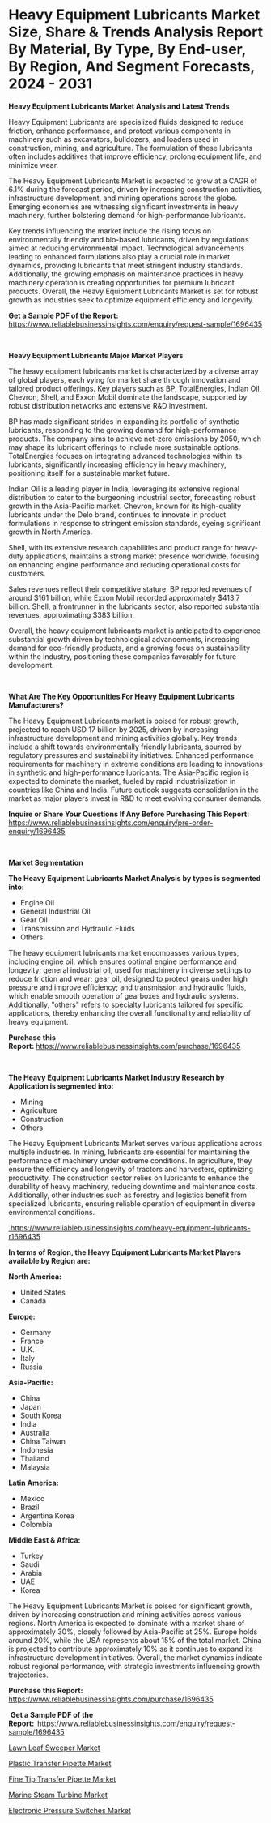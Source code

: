 <p><h1>Heavy Equipment Lubricants Market Size, Share & Trends Analysis Report By Material, By Type, By End-user, By Region, And Segment Forecasts, 2024 - 2031</h1></p><p><strong>Heavy Equipment Lubricants Market Analysis and Latest Trends</strong></p>
<p><p>Heavy Equipment Lubricants are specialized fluids designed to reduce friction, enhance performance, and protect various components in machinery such as excavators, bulldozers, and loaders used in construction, mining, and agriculture. The formulation of these lubricants often includes additives that improve efficiency, prolong equipment life, and minimize wear.</p><p>The Heavy Equipment Lubricants Market is expected to grow at a CAGR of 6.1% during the forecast period, driven by increasing construction activities, infrastructure development, and mining operations across the globe. Emerging economies are witnessing significant investments in heavy machinery, further bolstering demand for high-performance lubricants. </p><p>Key trends influencing the market include the rising focus on environmentally friendly and bio-based lubricants, driven by regulations aimed at reducing environmental impact. Technological advancements leading to enhanced formulations also play a crucial role in market dynamics, providing lubricants that meet stringent industry standards. Additionally, the growing emphasis on maintenance practices in heavy machinery operation is creating opportunities for premium lubricant products. Overall, the Heavy Equipment Lubricants Market is set for robust growth as industries seek to optimize equipment efficiency and longevity.</p></p>
<p><strong>Get a Sample PDF of the Report:&nbsp;</strong> <a href="https://www.reliablebusinessinsights.com/enquiry/request-sample/1696435?utm_campaign=1781&utm_medium=2&utm_source=Github&utm_content=ia&utm_term=20102024&utm_id=heavy-equipment-lubricants">https://www.reliablebusinessinsights.com/enquiry/request-sample/1696435</a></p>
<p>&nbsp;</p>
<p><strong>Heavy Equipment Lubricants Major Market Players</strong></p>
<p><p>The heavy equipment lubricants market is characterized by a diverse array of global players, each vying for market share through innovation and tailored product offerings. Key players such as BP, TotalEnergies, Indian Oil, Chevron, Shell, and Exxon Mobil dominate the landscape, supported by robust distribution networks and extensive R&D investment.</p><p>BP has made significant strides in expanding its portfolio of synthetic lubricants, responding to the growing demand for high-performance products. The company aims to achieve net-zero emissions by 2050, which may shape its lubricant offerings to include more sustainable options. TotalEnergies focuses on integrating advanced technologies within its lubricants, significantly increasing efficiency in heavy machinery, positioning itself for a sustainable market future.</p><p>Indian Oil is a leading player in India, leveraging its extensive regional distribution to cater to the burgeoning industrial sector, forecasting robust growth in the Asia-Pacific market. Chevron, known for its high-quality lubricants under the Delo brand, continues to innovate in product formulations in response to stringent emission standards, eyeing significant growth in North America.</p><p>Shell, with its extensive research capabilities and product range for heavy-duty applications, maintains a strong market presence worldwide, focusing on enhancing engine performance and reducing operational costs for customers.</p><p>Sales revenues reflect their competitive stature: BP reported revenues of around $161 billion, while Exxon Mobil recorded approximately $413.7 billion. Shell, a frontrunner in the lubricants sector, also reported substantial revenues, approximating $383 billion.</p><p>Overall, the heavy equipment lubricants market is anticipated to experience substantial growth driven by technological advancements, increasing demand for eco-friendly products, and a growing focus on sustainability within the industry, positioning these companies favorably for future development.</p></p>
<p>&nbsp;</p>
<p><strong>What Are The Key Opportunities For Heavy Equipment Lubricants Manufacturers?</strong></p>
<p><p>The Heavy Equipment Lubricants market is poised for robust growth, projected to reach USD 17 billion by 2025, driven by increasing infrastructure development and mining activities globally. Key trends include a shift towards environmentally friendly lubricants, spurred by regulatory pressures and sustainability initiatives. Enhanced performance requirements for machinery in extreme conditions are leading to innovations in synthetic and high-performance lubricants. The Asia-Pacific region is expected to dominate the market, fueled by rapid industrialization in countries like China and India. Future outlook suggests consolidation in the market as major players invest in R&D to meet evolving consumer demands.</p></p>
<p><strong>Inquire or Share Your Questions If Any Before Purchasing This Report:</strong> <a href="https://www.reliablebusinessinsights.com/enquiry/pre-order-enquiry/1696435?utm_campaign=1781&utm_medium=2&utm_source=Github&utm_content=ia&utm_term=20102024&utm_id=heavy-equipment-lubricants">https://www.reliablebusinessinsights.com/enquiry/pre-order-enquiry/1696435</a></p>
<p>&nbsp;</p>
<p><strong>Market Segmentation</strong></p>
<p><strong>The Heavy Equipment Lubricants Market Analysis by types is segmented into:</strong></p>
<p><ul><li>Engine Oil</li><li>General Industrial Oil</li><li>Gear Oil</li><li>Transmission and Hydraulic Fluids</li><li>Others</li></ul></p>
<p><p>The heavy equipment lubricants market encompasses various types, including engine oil, which ensures optimal engine performance and longevity; general industrial oil, used for machinery in diverse settings to reduce friction and wear; gear oil, designed to protect gears under high pressure and improve efficiency; and transmission and hydraulic fluids, which enable smooth operation of gearboxes and hydraulic systems. Additionally, "others" refers to specialty lubricants tailored for specific applications, thereby enhancing the overall functionality and reliability of heavy equipment.</p></p>
<p><strong>Purchase this Report:&nbsp;</strong><a href="https://www.reliablebusinessinsights.com/purchase/1696435?utm_campaign=1781&utm_medium=2&utm_source=Github&utm_content=ia&utm_term=20102024&utm_id=heavy-equipment-lubricants">https://www.reliablebusinessinsights.com/purchase/1696435</a></p>
<p>&nbsp;</p>
<p><strong>The Heavy Equipment Lubricants Market Industry Research by Application is segmented into:</strong></p>
<p><ul><li>Mining</li><li>Agriculture</li><li>Construction</li><li>Others</li></ul></p>
<p><p>The Heavy Equipment Lubricants Market serves various applications across multiple industries. In mining, lubricants are essential for maintaining the performance of machinery under extreme conditions. In agriculture, they ensure the efficiency and longevity of tractors and harvesters, optimizing productivity. The construction sector relies on lubricants to enhance the durability of heavy machinery, reducing downtime and maintenance costs. Additionally, other industries such as forestry and logistics benefit from specialized lubricants, ensuring reliable operation of equipment in diverse environmental conditions.</p></p>
<p><a href="https://www.reliablebusinessinsights.com/heavy-equipment-lubricants-r1696435?utm_campaign=1781&utm_medium=2&utm_source=Github&utm_content=ia&utm_term=20102024&utm_id=heavy-equipment-lubricants">&nbsp;https://www.reliablebusinessinsights.com/heavy-equipment-lubricants-r1696435</a></p>
<p><strong>In terms of Region, the Heavy Equipment Lubricants Market Players available by Region are:</strong></p>
<p>
    <p> <strong> North America: </strong>
        <ul>
            <li>United States</li>
            <li>Canada</li>
        </ul>
        </p> 
    <p> <strong> Europe: </strong>
        <ul>
            <li>Germany</li>
            <li>France</li>
            <li>U.K.</li>
            <li>Italy</li>
            <li>Russia</li>
        </ul>
        </p> 
    <p> <strong> Asia-Pacific: </strong>
        <ul>
            <li>China</li>
            <li>Japan</li>
            <li>South Korea</li>
            <li>India</li>
            <li>Australia</li>
            <li>China Taiwan</li>
            <li>Indonesia</li>
            <li>Thailand</li>
            <li>Malaysia</li>
        </ul>
        </p> 
    <p> <strong> Latin America: </strong>
        <ul>
            <li>Mexico</li>
            <li>Brazil</li>
            <li>Argentina Korea</li>
            <li>Colombia</li>
        </ul>
        </p> 
    <p> <strong> Middle East & Africa: </strong>
        <ul>
            <li>Turkey</li>
            <li>Saudi</li>
            <li>Arabia</li>
            <li>UAE</li>
            <li>Korea</li>
        </ul>
    </p>
    </p>
<p><p>The Heavy Equipment Lubricants Market is poised for significant growth, driven by increasing construction and mining activities across various regions. North America is expected to dominate with a market share of approximately 30%, closely followed by Asia-Pacific at 25%. Europe holds around 20%, while the USA represents about 15% of the total market. China is projected to contribute approximately 10% as it continues to expand its infrastructure development initiatives. Overall, the market dynamics indicate robust regional performance, with strategic investments influencing growth trajectories.</p></p>
<p><strong>Purchase this Report: </strong><a href="https://www.reliablebusinessinsights.com/purchase/1696435?utm_campaign=1781&utm_medium=2&utm_source=Github&utm_content=ia&utm_term=20102024&utm_id=heavy-equipment-lubricants">https://www.reliablebusinessinsights.com/purchase/1696435</a></p>
<p>&nbsp;<strong>Get a Sample PDF of the Report:&nbsp;&nbsp;</strong><a href="https://www.reliablebusinessinsights.com/enquiry/request-sample/1696435?utm_campaign=1781&utm_medium=2&utm_source=Github&utm_content=ia&utm_term=20102024&utm_id=heavy-equipment-lubricants">https://www.reliablebusinessinsights.com/enquiry/request-sample/1696435</a></p>
<p><strong></strong></p>
<p><p><a href="https://www.linkedin.com/pulse/lawn-leaf-sweeper-market-overview-global-trends-future-prospects-7vl2f?utm_campaign=1781&utm_medium=2&utm_source=Github&utm_content=ia&utm_term=20102024&utm_id=heavy-equipment-lubricants">Lawn Leaf Sweeper Market</a></p><p><a href="https://www.linkedin.com/pulse/emerging-technologies-reshaping-plastic-transfer-pipette-a1x7f?utm_campaign=1781&utm_medium=2&utm_source=Github&utm_content=ia&utm_term=20102024&utm_id=heavy-equipment-lubricants">Plastic Transfer Pipette Market</a></p><p><a href="https://www.linkedin.com/pulse/global-perspectives-fine-tip-transfer-pipette-market-trends-g4jzf?utm_campaign=1781&utm_medium=2&utm_source=Github&utm_content=ia&utm_term=20102024&utm_id=heavy-equipment-lubricants">Fine Tip Transfer Pipette Market</a></p><p><a href="https://www.linkedin.com/pulse/deep-dive-marine-steam-turbine-market-itstrends-segmentation-competitive-onhjf?utm_campaign=1781&utm_medium=2&utm_source=Github&utm_content=ia&utm_term=20102024&utm_id=heavy-equipment-lubricants">Marine Steam Turbine Market</a></p><p><a href="https://www.linkedin.com/pulse/electronic-pressure-switches-industry-sector-new-technologies-76yrf?utm_campaign=1781&utm_medium=2&utm_source=Github&utm_content=ia&utm_term=20102024&utm_id=heavy-equipment-lubricants">Electronic Pressure Switches Market</a></p></p>